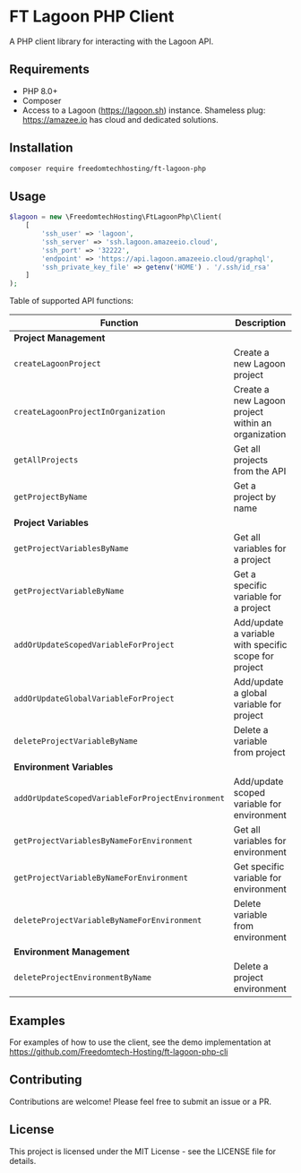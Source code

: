 # FT Lagoon PHP Client

A PHP client library for interacting with the Lagoon API.

## Requirements

- PHP 8.0+
- Composer
- Access to a Lagoon (https://lagoon.sh) instance. Shameless plug: https://amazee.io has cloud and dedicated solutions.
 
## Installation

```bash
composer require freedomtechhosting/ft-lagoon-php
```

## Usage

```php
$lagoon = new \FreedomtechHosting\FtLagoonPhp\Client(
    [
        'ssh_user' => 'lagoon',
        'ssh_server' => 'ssh.lagoon.amazeeio.cloud',
        'ssh_port' => '32222',
        'endpoint' => 'https://api.lagoon.amazeeio.cloud/graphql',
        'ssh_private_key_file' => getenv('HOME') . '/.ssh/id_rsa'
    ]
);
```

Table of supported API functions:

| Function | Description |
|----------|-------------|
| **Project Management** ||
| `createLagoonProject` | Create a new Lagoon project |
| `createLagoonProjectInOrganization` | Create a new Lagoon project within an organization |
| `getAllProjects` | Get all projects from the API |
| `getProjectByName` | Get a project by name |
| **Project Variables** ||
| `getProjectVariablesByName` | Get all variables for a project |
| `getProjectVariableByName` | Get a specific variable for a project |
| `addOrUpdateScopedVariableForProject` | Add/update a variable with specific scope for project |
| `addOrUpdateGlobalVariableForProject` | Add/update a global variable for project |
| `deleteProjectVariableByName` | Delete a variable from project |
| **Environment Variables** ||
| `addOrUpdateScopedVariableForProjectEnvironment` | Add/update scoped variable for environment |
| `getProjectVariablesByNameForEnvironment` | Get all variables for environment |
| `getProjectVariableByNameForEnvironment` | Get specific variable for environment |
| `deleteProjectVariableByNameForEnvironment` | Delete variable from environment |
| **Environment Management** ||
| `deleteProjectEnvironmentByName` | Delete a project environment |

## Examples
For examples of how to use the client, see the demo implementation at https://github.com/Freedomtech-Hosting/ft-lagoon-php-cli


## Contributing
Contributions are welcome! Please feel free to submit an issue or a PR.

## License
This project is licensed under the MIT License - see the LICENSE file for details.
